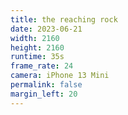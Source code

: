 ```yaml
---
title: the reaching rock
date: 2023-06-21
width: 2160
height: 2160
runtime: 35s
frame_rate: 24
camera: iPhone 13 Mini
permalink: false
margin_left: 20
---
```

